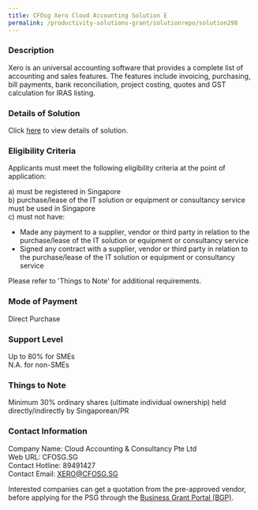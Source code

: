 ```yaml
---
title: CFOsg Xero Cloud Accounting Solution E
permalink: /productivity-solutions-grant/solutionrepo/solution298
---
```


### Description

Xero is an universal accounting software that provides a complete list of accounting and sales features. The features include invoicing, purchasing, bill payments, bank reconciliation, project costing, quotes and GST calculation for IRAS listing.

### Details of Solution

Click <a href='https://www.gobusiness.gov.sg/images/psg/Desensitised_CloudAccounting_Annex_3_CR_wef_30_July_2020_Part_5.pdf' target='_blank'>here</a> to view details of solution.

### Eligibility Criteria

Applicants must meet the following eligibility criteria at the point of application:

a) must be registered in Singapore <br>
b) purchase/lease of the IT solution or equipment or consultancy service must be used in Singapore <br>
c) must not have:
- Made any payment to a supplier, vendor or third party in relation to the purchase/lease of the IT solution or equipment or consultancy service
- Signed any contract with a supplier, vendor or third party in relation to the purchase/lease of the IT solution or equipment or consultancy service

Please refer to 'Things to Note' for additional requirements.

### Mode of Payment
Direct Purchase

### Support Level
Up to 80% for SMEs <br>
N.A. for non-SMEs

### Things to Note
Minimum 30% ordinary shares (ultimate individual ownership) held directly/indirectly by Singaporean/PR

### Contact Information
Company Name: Cloud Accounting & Consultancy Pte Ltd<br>Web URL: CFOSG.SG<br>Contact Hotline: 89491427<br>Contact Email: XERO@CFOSG.SG

Interested companies can get a quotation from the pre-approved vendor, before applying for the PSG through the <a target='_blank' href='https://www.businessgrants.gov.sg/'>Business Grant Portal (BGP)</a>.
